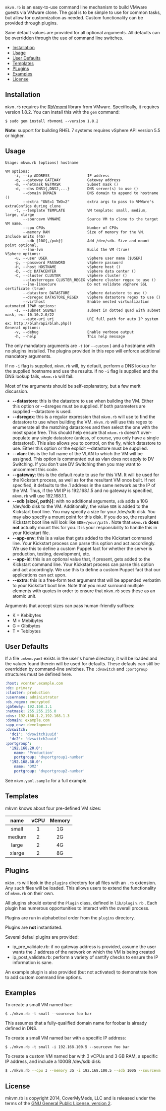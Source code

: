  `mkvm.rb` is an easy-to-use command line mechanism to build VMware guests via VMware clone. The goal is to be simple to use for common tasks, but allow for customization as needed. Custom functionality can be provided through plugins.

Sane default values are provided for all optional arguments. All defaults can be overridden through the use of command line switches.

* [Installation](#installation)
* [Usage](#usage)
* [User Defaults](#user-defaults)
* [Templates](#templates)
* [PLugins](#plugins)
* [Examples](#examples)
* [License](#license)

## Installation

`mkvm.rb` requires the [RbVmomi](https://github.com/vmware/rbvmomi) library from VMware. Specifically, it requires version 1.8.2. You can install this with the `gem` command:

``` shell
$ sudo gem install rbvmomi --version 1.8.2
```

**Note**: support for building RHEL 7 systems requires vSphere API version 5.5 or higher.

## Usage

``` shell
Usage: mkvm.rb [options] hostname

VM options:
    -i, --ip ADDRESS                 IP address
    -g, --gateway GATEWAY            Gateway address
    -m, --netmask NETMASK            Subnet mask ()
    -d, --dns DNS1{,DNS2,...}        DNS server(s) to use ()
        --domain DOMAIN              DNS domain to append to hostname ()
        --extra "ONE=1 TWO=2"        extra args to pass to VMWare's extraConfigs during clone
    -t, --template TEMPLATE          VM template: small, medium, large, xlarge
        --sourcevm VMNAME            Source VM to clone to the target VM name.
        --cpu CPUs                   Number of CPUs
        --memory RAM                 Size of memory for the VM.  Include units (4G)
        --sdb [10G{,/pub}]           Add /dev/sdb. Size and mount point optional.
        --[no-]vm                    Build the VM (true)
VSphere options:
    -u, --user USER                  vSphere user name ($USER)
    -p, --password PASSWORD          vSphere password
    -H, --host HOSTNAME              vSphere host ()
    -D, --dc DATACENTER              vSphere data center ()
    -C, --cluster CLUSTER            vSphere cluster ()
        --clusterregex CLUSTER_REGEX vSphere cluster regex to use ()
        --[no-]insecure              Do not validate vSphere SSL certificate (true)
        --datastore DATASTORE        vSphere datastore to use ()
        --dsregex DATASTORE_REGEX    vSphere datastore regex to use ()
        --virthost                   Enable nested virtualization
automated IPAM options:
    -s, --subnet SUBNET              subnet in dotted quad with subnet mask, ex: 10.10.2.0/22
        --auto-uri uri               URI full path for auto IP system ex: http://blah/api/blah.php()
General options:
    -v, --debug                      Enable verbose output
    -h, --help                       This help message
```

The only mandatory arguments are `-t` (or `--custom` ) and a hostname with no plugins installed. The plugins provided in this repo will enforce additional mandatory arguments.

If no `-i` flag is supplied, `mkvm.rb` will, by default, perform a DNS lookup for the supplied hostname and use the results. If no `-i` flag is supplied and the DNS lookup fails, `mkvm.rb` will fail.

Most of the arguments should be self-explanatory, but a few merit discussion.

* **--datastore**: this is the datastore to use when building the VM. Either this option or --dsregex must be supplied. If both parameters are supplied --datastore is used.
* **--dsregex**: this is a regular expression that `mkvm.rb` will use to find the datastore to use when building the VM. `mkvm.rb` will use this regex to enumerate all the matching datastores and then select the one with the most space free. This should help ensure that `mkvm.rb` doesn't over-populate any single datastore (unless, of course, you only have a single datastore!). This also allows you to control, on the fly, which datastore to use. Either this option or the explicit --datastore must be supplied.
* **--vlan**: this is the full name of the VLAN to which the VM will be assigned. This option is commented out as vlan does not apply to DV Switching. If you don't use DV Switching then you may want to uncomment this code.
* **--gateway**: this is the default route to use for this VM. It will be used for the Kickstart process, as well as for the resultant VM once built. If not specified, it defaults to the .1 address in the same network as the IP of the VM. Thus, if the VM IP is 192.168.1.5 and no gateway is specified, `mkvm.rb` will use 192.168.1.1.
* **--sdb [size{, path}]**: with no additional arguments, `sdb` adds a 10G /dev/sdb disk to the VM. Additionally, the value `SDB` is added to the Kickstart boot line. You may specify a size for your /dev/sdb disk. You may also specify a mount point for this disk. If you do so, the resultant Kickstart boot line will look like `SDB=/your/path` . Note that `mkvm.rb` **does not** actually mount this for you. It is your responsibility to handle this in your Kickstart file.
* **--app-env**: this is a value that gets added to the Kickstart command line. Your Kickstart process can parse this option and act accordingly. We use this to define a custom Puppet fact for whether the server is production, testing, development, etc.
* **--app-id**: this is an optional value that, if present, gets added to the Kickstart command line. Your Kickstart process can parse this option and act accordingly. We use this to define a custom Puppet fact that our applications can act upon.
* **--extra**: this is a free-form text argument that will be appended verbatim to your Kickstart boot line. Note that you must surround multiple elements with quotes in order to ensure that `mkvm.rb` sees these as an atomic unit.

Arguments that accept sizes can pass human-friendly suffixes:

* K = Kebibytes
* M = Mebibytes
* G = Gibibytes
* T = Tebibytes

## User Defaults

If a file `.mkvm.yaml` exists in the user's home directory, it will be loaded and the values found therein will be used for defaults. These defauls can still be overridden by command-line switches. The `:dvswitch` and `:portgroup` structures must be defined here.

``` yaml
:host: vcenter.example.com
:dc: primary
:cluster: production
:username: administrator
:ds_regex: encrypted
:gateway: 192.168.1.1
:netmask: 255.255.255.0
:dns: 192.168.1.2,192.168.1.3
:domain: example.com
:app_env: development
:dvswitch:
  'dc1': 'dvswitch1uuid'
  'dc2': 'dvswitch2uuid'
:portgroup':
  '192.168.20.0':
    name: 'Production'
    portgroup: 'dvportgroup1-number'
  '192.168.30.0':
    name: 'DMZ'
    portgroup: 'dvportgroup2-number'
```

See `mkvm.yaml.sample` for a full example.

## Templates

mkvm knows about four pre-defined VM sizes:

| name | vCPU | Memory |
| :----: | :----: | :--------: |
| small | 1 | 1G |
| medium | 2 | 2G |
| large | 2 | 4G |
| xlarge | 2 | 8G |

## Plugins

`mkbm.rb` will look in the `plugins` directory for all files with an `.rb` extension. Any such files will be loaded. This allows users to extend the functionality of `mkvm.rb` on their own.

All plugins should extend the `Plugin` class, defined in `lib/plugin.rb` . Each plugin has numerous opportunities to interact with the overall process.

Plugins are run in alphabetical order from the `plugins` directory.

Plugins are **not** instantiated.

Several defaul plugins are provided:

* ip_pre_validate.rb: if no gateway address is provided, assume the user wants the .1 address of the network on which the VM is being created
* ip_post_validate.rb: perform a variety of santify checks to ensure the IP information is sane.

An example plugin is also provided (but not activated) to demonstrate how to add custom command line options.

## Examples

To create a small VM named bar:

``` shell
$ ./mkvm.rb -t small --sourcevm foo bar
```

This assumes that a fully-qualified domain name for foobar is already defined in DNS.

To create a small VM named bar with a specific IP address:

``` shell
$ ./mkvm.rb -t small -i 192.168.100.5 --sourcevm foo bar
```

To create a custom VM named bar with 3 vCPUs and 3 GB RAM, a specific IP address, and include a 100GB /dev/sdb disk:

``` bash
$ ./mkvm.rb --cpu 3 --memory 3G -i 192.168.100.5 --sdb 100G --sourcevm foo bar
```

## License

mkvm.rb is copyright 2014, CoverMyMeds, LLC and is released under the terms of the [GNU General Public License, version 2](http://www.gnu.org/licenses/old-licenses/gpl-2.0.txt).

